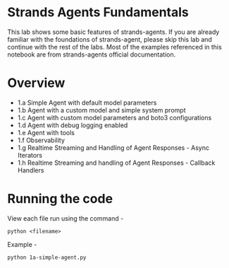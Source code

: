 # Strands Agents Fundamentals

 This lab shows some basic features of strands-agents. If you are already familiar with the foundations of strands-agent, please skip this lab and continue with the rest of the labs. Most of the examples referenced in this notebook are from strands-agents official documentation.

# Overview

- 1.a Simple Agent with default model parameters
- 1.b Agent with a custom model and simple system prompt
- 1.c Agent with custom model parameters and boto3 configurations
- 1.d Agent with debug logging enabled
- 1.e Agent with tools
- 1.f Observability
- 1.g Realtime Streaming and Handling of Agent Responses - Async Iterators
- 1.h Realtime Streaming and handling of Agent Responses - Callback Handlers

# Running the code
View each file run using the command -

```
python <filename>
```

Example - 
```
python 1a-simple-agent.py
```